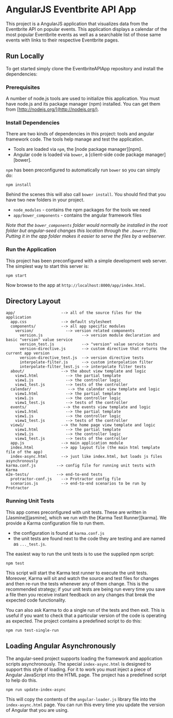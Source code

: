 # AngularJS Eventbrite API App
This project is a AngularJS application that visualizes data from the Eventbrite API on popular events. This application displays a calendar of the most popular Eventbrite events as well as a searchable list of those same events with links to their respective Eventbrite pages.

## Run Locally

To get started simply clone the EventbriteAPIApp repository and install the dependencies:

### Prerequisites

A number of node.js tools are used to initialize this application. You must have node.js and
its package manager (npm) installed.  You can get them from [http://nodejs.org/](http://nodejs.org/).


### Install Dependencies

There are two kinds of dependencies in this project: tools and angular framework code.  The tools help manage and test the application.

* Tools are loaded via `npm`, the [node package manager][npm].
* Angular code is loaded via `bower`, a [client-side code package manager][bower].

`npm` has been preconfigured to automatically run `bower` so you can simply do:

```
npm install
```

Behind the scenes this will also call `bower install`.  You should find that you have two new
folders in your project.

* `node_modules` - contains the npm packages for the tools we need
* `app/bower_components` - contains the angular framework files

*Note that the `bower_components` folder would normally be installed in the root folder but
angular-seed changes this location through the `.bowerrc` file.  Putting it in the app folder makes
it easier to serve the files by a webserver.*

### Run the Application

This project has been preconfigured with a simple development web server.  The simplest way to start
this server is:

```
npm start
```

Now browse to the app at `http://localhost:8000/app/index.html`.



## Directory Layout

```
app/                    --> all of the source files for the application
  app.css               --> default stylesheet
  components/           --> all app specific modules
    version/              --> version related components
      version.js                 --> version module declaration and basic "version" value service
      version_test.js            --> "version" value service tests
      version-directive.js       --> custom directive that returns the current app version
      version-directive_test.js  --> version directive tests
      interpolate-filter.js      --> custom interpolation filter
      interpolate-filter_test.js --> interpolate filter tests
  about/                --> the about view template and logic
    view1.html            --> the partial template
    view1.js              --> the controller logic
    view1_test.js         --> tests of the controller
  calendar/                --> the calendar view template and logic
    view1.html            --> the partial template
    view1.js              --> the controller logic
    view1_test.js         --> tests of the controller
  events/                --> the events view template and logic
    view1.html            --> the partial template
    view1.js              --> the controller logic
    view1_test.js         --> tests of the controller
  view1/                --> the home page view template and logic
    view1.html            --> the partial template
    view1.js              --> the controller logic
    view1_test.js         --> tests of the controller
  app.js                --> main application module
  index.html            --> app layout file (the main html template file of the app)
  index-async.html      --> just like index.html, but loads js files asynchronously
karma.conf.js         --> config file for running unit tests with Karma
e2e-tests/            --> end-to-end tests
  protractor-conf.js    --> Protractor config file
  scenarios.js          --> end-to-end scenarios to be run by Protractor
```

### Running Unit Tests

This app comes preconfigured with unit tests. These are written in
[Jasmine][jasmine], which we run with the [Karma Test Runner][karma]. We provide a Karma
configuration file to run them.

* the configuration is found at `karma.conf.js`
* the unit tests are found next to the code they are testing and are named as `..._test.js`.

The easiest way to run the unit tests is to use the supplied npm script:

```
npm test
```

This script will start the Karma test runner to execute the unit tests. Moreover, Karma will sit and
watch the source and test files for changes and then re-run the tests whenever any of them change.
This is the recommended strategy; if your unit tests are being run every time you save a file then
you receive instant feedback on any changes that break the expected code functionality.

You can also ask Karma to do a single run of the tests and then exit.  This is useful if you want to
check that a particular version of the code is operating as expected.  The project contains a
predefined script to do this:

```
npm run test-single-run
```


## Loading Angular Asynchronously

The angular-seed project supports loading the framework and application scripts asynchronously.  The
special `index-async.html` is designed to support this style of loading.  For it to work you must
inject a piece of Angular JavaScript into the HTML page.  The project has a predefined script to help
do this.

```
npm run update-index-async
```

This will copy the contents of the `angular-loader.js` library file into the `index-async.html` page.
You can run this every time you update the version of Angular that you are using.
